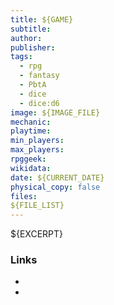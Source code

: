 ```yaml
---
title: ${GAME}
subtitle: 
author: 
publisher:
tags:
  - rpg
  - fantasy
  - PbtA
  - dice
  - dice:d6
image: ${IMAGE_FILE}
mechanic: 
playtime:
min_players: 
max_players: 
rpggeek:
wikidata:
date: ${CURRENT_DATE}
physical_copy: false
files:
${FILE_LIST}
---
```


<!-- Excerpt Start -->
${EXCERPT}
<!-- Excerpt End -->

### Links

- 
-

